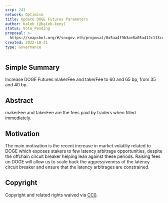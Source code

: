 ```yaml
---
sccp: 241
network: Optimism
title: Update DOGE Futures Parameters
author: Kaleb (@kaleb-keny)
status: Vote_Pending
proposal: >-
  https://snapshot.org/#/snxgov.eth/proposal/0x5aa4f9b3ae8a05a412c113cc5021c2445c5dcef5d1e98cfd7d92e7c953eb663f
created: 2022-10-31
type: Governance
---
```


## Simple Summary

Increase DOGE Futures makerFee and takerFee to 60 and 65 bp, from 35 and 40 bp.


## Abstract

makerFee and takerFee are the fees paid by traders when filled immediately.

## Motivation

The main motivation is the recent increase in market volatiliy related to DOGE which exposes stakers to few latency arbitrage opportunities, despite the offchain circuit breaker helping lean against these periods. Raising fees on DOGE will allow us to scale back the aggressiveness of the latency circuit breaker and ensure that the latency arbitrages are constrained.


## Copyright
Copyright and related rights waived via [CC0](https://creativecommons.org/publicdomain/zero/1.0/).
